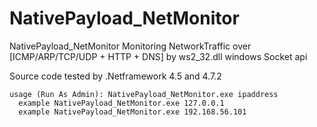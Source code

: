 # NativePayload_NetMonitor
NativePayload_NetMonitor Monitoring NetworkTraffic over [ICMP/ARP/TCP/UDP + HTTP + DNS] by ws2_32.dll windows Socket api 

Source code tested by .Netframework 4.5 and 4.7.2

    usage (Run As Admin): NativePayload_NetMonitor.exe ipaddress
      example NativePayload_NetMonitor.exe 127.0.0.1
      example NativePayload_NetMonitor.exe 192.168.56.101
